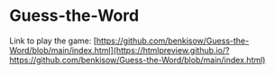 # Guess-the-Word

Link to play the game: [https://github.com/benkisow/Guess-the-Word/blob/main/index.html](https://htmlpreview.github.io/?https://github.com/benkisow/Guess-the-Word/blob/main/index.html)
